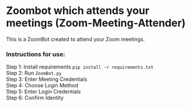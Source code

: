 # Zoombot which attends your meetings (Zoom-Meeting-Attender)
This is a ZoomBot created to attend your Zoom meetings.

### Instructions for use:
Step 1: Install requirements `pip install -r requirements.txt`  
Step 2: Run `ZoomBot.py`  
Step 3: Enter Meeting Credentials  
Step 4: Choose Login Method  
Step 5: Enter Login Credentials  
Step 6: Confirm Identity
